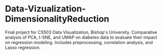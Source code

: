 # Data-Vizualization-DimensionalityReduction
Final project for CS503 Data Visualization, Bishop's University. Comparative analysis of PCA, t-SNE, and UMAP on diabetes data to evaluate their impact on regression modeling. Includes preprocessing, correlation analysis, and Lasso regression.
